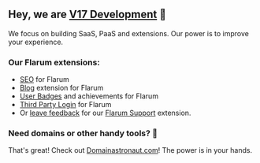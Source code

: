 ## Hey, we are [V17 Development](https://www.v17.dev) 👋

We focus on building SaaS, PaaS and extensions. Our power is to improve your experience.

### Our Flarum extensions:
- [SEO](https://github.com/v17development/flarum-seo) for Flarum
- [Blog](https://github.com/v17development/flarum-blog) extension for Flarum
- [User Badges](https://github.com/v17development/flarum-user-badges) and achievements for Flarum
- [Third Party Login](https://github.com/v17development/flarum-third-party-login-only) for Flarum
- Or [leave feedback](https://github.com/v17development/flarum-support-feedback) for our [Flarum Support](https://v17.dev/projects/flarum-support/) extension.

### Need domains or other handy tools? 🧰
That's great! Check out [Domainastronaut.com](https://domainastronaut.com/)! The power is in your hands.
